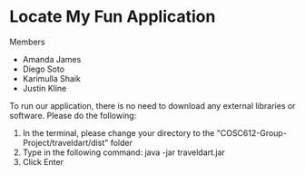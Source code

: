 # Locate My Fun Application

Members
- Amanda James
- Diego Soto
- Karimulla Shaik
- Justin Kline

To run our application, there is no need to download any external libraries or software. Please do the following:
1) In the terminal, please change your directory to the "COSC612-Group-Project/traveldart/dist" folder
2) Type in the following command: java -jar traveldart.jar
3) Click Enter
